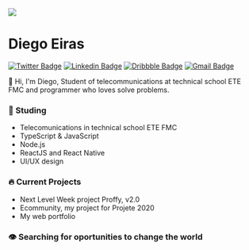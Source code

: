 <img width="auto" src="https://user-images.githubusercontent.com/67290471/91860815-81543e80-ec42-11ea-81eb-14acc6be7cd5.png" />

# Diego Eiras

[![Twitter Badge](https://img.shields.io/badge/-@eiras5g-1FE270?style=flat-square&labelColor=2E933CB&logo=twitter&logoColor=white&link=https://twitter.com/eiras5g)](https://twitter.com/eiras5g) 
[![Linkedin Badge](https://img.shields.io/badge/-Diego%20Eiras-1FE270?style=flat-square&logo=Linkedin&logoColor=white&link=https://www.linkedin.com/in/diego-eiras-2005ba19b/)](https://www.linkedin.com/in/diego-eiras-2005ba19b/) 
[![Dribbble Badge](https://img.shields.io/badge/-eiras5g-1FE270?style=flat-square&logo=Dribbble&logoColor=white&link=https://dribbble.com/eiras5g)](https://dribbble.com/eiras5g)
[![Gmail Badge](https://img.shields.io/badge/-eiras.lucio@gmail.com-1FE270?style=flat-square&logo=Gmail&logoColor=white&link=mailto:eiras.lucio@gmail.com)](mailto:eiras.lucio@gmail.com)

👋 Hi, I'm Diego, Student of telecommunications at technical school ETE FMC and programmer who loves solve problems.

### 🚀 Studing
- Telecomunications in technical school ETE FMC
- TypeScript & JavaScript
- Node.js
- ReactJS and React Native
- UI/UX design

### 🔥 Current Projects 
- Next Level Week project Proffy, v2.0
- Ecommunity, my project for Projete 2020
- My web portfolio

### 👁️ Searching for oportunities to change the world
